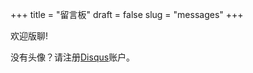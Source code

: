 +++
title = "留言板"
draft = false
slug = "messages"
+++

欢迎版聊!

没有头像？请注册[Disqus](https://disqus.com)账户。